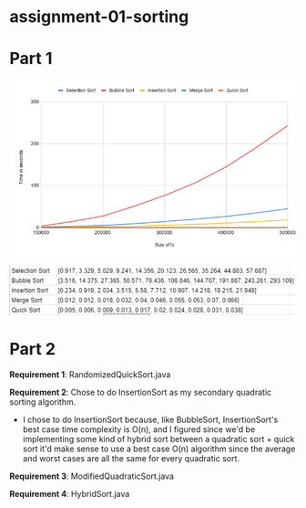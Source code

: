 # assignment-01-sorting

# Part 1
![Chart of runtimes](chart.png)

![Data from running Test.java](data.png)

# Part 2

**Requirement 1**: RandomizedQuickSort.java

**Requirement 2**: Chose to do InsertionSort as my secondary quadratic sorting algorithm.

- I chose to do InsertionSort because, like BubbleSort, InsertionSort's best case time complexity is
O(n), and I figured since we'd be implementing some kind of hybrid sort between a quadratic sort + quick sort
it'd make sense to use a best case O(n) algorithm since the average and worst cases are all the same for every
quadratic sort.

**Requirement 3**: ModifiedQuadraticSort.java

**Requirement 4**: HybridSort.java
